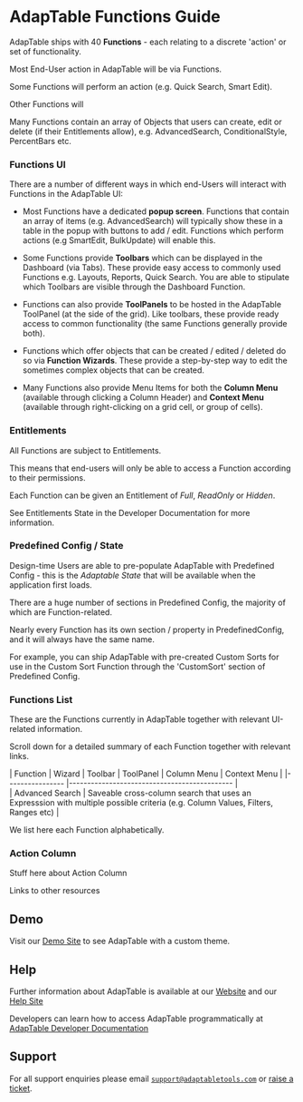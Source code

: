 # AdapTable Functions Guide

AdapTable ships with 40 **Functions** - each relating to a discrete 'action' or set of functionality.

Most End-User action in AdapTable will be via Functions.

Some Functions will perform an action (e.g. Quick Search, Smart Edit).

Other Functions will

Many Functions contain an array of Objects that users can create, edit or delete (if their Entitlements allow), e.g. AdvancedSearch, ConditionalStyle, PercentBars etc.

### Functions UI

There are a number of different ways in which end-Users will interact with Functions in the AdapTable UI:

- Most Functions have a dedicated **popup screen**.  Functions that contain an array of items (e.g. AdvancedSearch) will typically show these in a table in the popup with buttons to add / edit.  Functions which perform actions (e.g SmartEdit, BulkUpdate) will enable this.

- Some Functions provide **Toolbars** which can be displayed in the Dashboard (via Tabs).  These provide easy access to commonly used Functions e.g. Layouts, Reports, Quick Search.  You are able to stipulate which Toolbars are visible through the Dashboard Function.

- Functions can also provide **ToolPanels** to be hosted in the AdapTable ToolPanel (at the side of the grid). Like toolbars, these provide ready access to common functionality (the same Functions generally provide both).

- Functions which offer objects that can be created / edited / deleted do so via **Function Wizards**.  These provide a step-by-step way to edit the sometimes complex objects that can be created.

- Many Functions also provide Menu Items for both the **Column Menu** (available through clicking a Column Header) and **Context Menu** (available through right-clicking on a grid cell, or group of cells).

### Entitlements

All Functions are subject to Entitlements.  

This means that end-users will only be able to access a Function according to their permissions.

Each Function can be given an Entitlement of *Full*, *ReadOnly* or *Hidden*. 

See Entitlements State in the Developer Documentation for more information.

### Predefined Config / State

Design-time Users are able to pre-populate AdapTable with Predefined Config - this is the *Adaptable State* that will be available when the application first loads.

There are a huge number of sections in Predefined Config, the majority of which are Function-related.

Nearly every Function has its own section / property in PredefinedConfig, and it will always have the same name.  

For example, you can ship AdapTable with pre-created Custom Sorts for use in the Custom Sort Function through the 'CustomSort' section of Predefined Config.


### Functions List

These are the Functions currently in AdapTable together with relevant UI-related information.

Scroll down for a detailed summary of each Function together with relevant links.

| Function  	             | Wizard    | Toolbar         | ToolPanel            | Column Menu      | Context Menu  |
|----------------	         |---------------------------------------------	                                                                                    |  
| Advanced Search            | Saveable cross-column search that uses an Expresssion with multiple possible criteria (e.g. Column Values, Filters, Ranges etc)  |
 

We list here each Function alphabetically.

### Action Column

Stuff here about Action Column

Links to other resources


## Demo

Visit our [Demo Site](https://demo.adaptabletools.com/theme/aggridcustomthemedemo) to see AdapTable with a custom theme.

## Help

Further information about AdapTable is available at our [Website](www.adaptabletools.com) and our [Help Site](https://adaptabletools.zendesk.com/hc/en-us)

Developers can learn how to access AdapTable programmatically at [AdapTable Developer Documentation](https://api.adaptabletools.com) 

## Support

For all support enquiries please email [`support@adaptabletools.com`](mailto:support@adaptabletools.com) or [raise a ticket](https://adaptabletools.zendesk.com/hc/en-us/requests/new).
